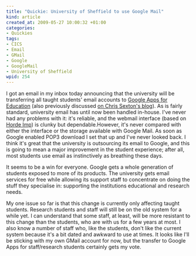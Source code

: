 ```yaml
--- 
title: "Quickie: University of Sheffield to use Google Mail"
kind: article
created_at: 2009-05-27 10:00:32 +01:00
categories: 
- Quickies
tags: 
- CICS
- Email
- GMail
- Google
- GoogleMail
- University of Sheffield
wpid: 254
---
```

I got an email in my inbox today announcing that the university will be transferring all taught students' email accounts to <a title="Google Apps for Education" href="http://www.google.com/a/help/intl/en/edu/index.html#utm_medium=et&amp;utm_source=catch_all">Google Apps for Education</a> (also previously discussed <a href="http://cicsdir.blogspot.com/2009/05/quick-update-before.html">on Chris Sexton's blog</a>). As is fairly standard, university email has until now been handled in-house. I've never had any problems with it: it's reliable, and the webmail interface (based on <a href="http://www.horde.org/imp/">Horde Imp</a>) is clunky but dependable.<!--more-->However, it's never compared with either the interface or the storage available with Google Mail. As soon as Google enabled POP3 download I set that up and I've never looked back. I think it's great that the university is outsourcing its email to Google, and this is going to mean a major improvement in the student experience; after all, most students use email as instinctively as breathing these days.

It seems to be a win for everyone. Google gets a whole generation of students exposed to more of its products. The university gets email services for free while allowing its support staff to concentrate on doing the stuff they specialise in: supporting the institutions educational and research needs.

My one issue so far is that this change is currently only affecting taught students. Research students and staff will still be on the old system for a while yet. I can understand that some staff, at least, will be more resistant to this change than the students, who are with us for a few years at most. I also know a number of staff who, like the students, don't like the current system because it's a bit dated and awkward to use at times. It looks like I'll be sticking with my own GMail account for now, but the transfer to Google Apps for staff/research students certainly gets my vote.
